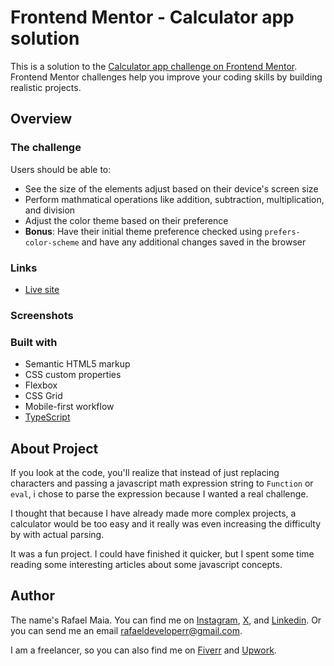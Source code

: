 # Frontend Mentor - Calculator app solution

This is a solution to the [Calculator app challenge on Frontend Mentor](https://www.frontendmentor.io/challenges/calculator-app-9lteq5N29). Frontend Mentor challenges help you improve your coding skills by building realistic projects.

## Overview

### The challenge

Users should be able to:

- See the size of the elements adjust based on their device's screen size
- Perform mathmatical operations like addition, subtraction, multiplication, and division
- Adjust the color theme based on their preference
- **Bonus**: Have their initial theme preference checked using `prefers-color-scheme` and have any additional changes saved in the browser

### Links

- [Live site](https://rafaeldevvv.github.io/calculator)

### Screenshots

### Built with

- Semantic HTML5 markup
- CSS custom properties
- Flexbox
- CSS Grid
- Mobile-first workflow
- [TypeScript](https://www.typescriptlang.org)

## About Project

If you look at the code, you'll realize that instead of just replacing characters and passing a javascript math expression string to `Function` or `eval`, i chose to parse the expression because I wanted a real challenge.

I thought that because I have already made more complex projects, a calculator would be too easy and it really was even increasing the difficulty by with actual parsing.

It was a fun project. I could have finished it quicker, but I spent some time reading some interesting articles about some javascript concepts.

## Author

The name's Rafael Maia. You can find me on [Instagram](https://www.instagram.com/rafaeldevvv), [X](https://www.twitter.com/rafaeldevvv), and [Linkedin](https://www.linkedin.com/in/rafael-maia-b69662263). Or you can send me an email [rafaeldeveloperr@gmail.com](mailto:rafaeldeveloperr@gmail.com).

I am a freelancer, so you can also find me on [Fiverr](https://www.fiverr.com/rafael787) and [Upwork](https://www.upwork.com/freelancers/~01a4dc9692c96839dc).
